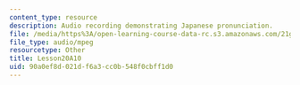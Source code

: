 ```yaml
---
content_type: resource
description: Audio recording demonstrating Japanese pronunciation.
file: /media/https%3A/open-learning-course-data-rc.s3.amazonaws.com/21g-504-japanese-iv-spring-2009/90a0ef8d021df6a3cc0b548f0cbff1d0_Lesson20A10.mp3
file_type: audio/mpeg
resourcetype: Other
title: Lesson20A10
uid: 90a0ef8d-021d-f6a3-cc0b-548f0cbff1d0
---
```

